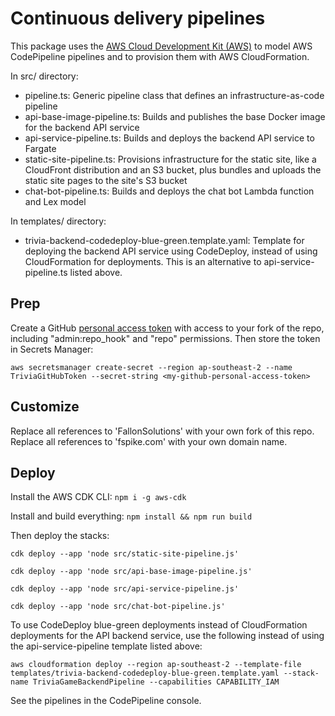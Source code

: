 # Continuous delivery pipelines

This package uses the [AWS Cloud Development Kit (AWS)](https://github.com/awslabs/aws-cdk) to model AWS CodePipeline pipelines and to provision them with AWS CloudFormation.

In src/ directory:
* pipeline.ts: Generic pipeline class that defines an infrastructure-as-code pipeline
* api-base-image-pipeline.ts: Builds and publishes the base Docker image for the backend API service
* api-service-pipeline.ts: Builds and deploys the backend API service to Fargate
* static-site-pipeline.ts: Provisions infrastructure for the static site, like a CloudFront distribution and an S3 bucket, plus bundles and uploads the static site pages to the site's S3 bucket
* chat-bot-pipeline.ts: Builds and deploys the chat bot Lambda function and Lex model

In templates/ directory:
* trivia-backend-codedeploy-blue-green.template.yaml: Template for deploying the backend API service using CodeDeploy, instead of using CloudFormation for deployments.  This is an alternative to api-service-pipeline.ts listed above.

## Prep

Create a GitHub [personal access token](https://github.com/settings/tokens) with access to your fork of the repo, including "admin:repo_hook" and "repo" permissions.  Then store the token in Secrets Manager:

```
aws secretsmanager create-secret --region ap-southeast-2 --name TriviaGitHubToken --secret-string <my-github-personal-access-token>
```

## Customize

Replace all references to 'FallonSolutions' with your own fork of this repo.  Replace all references to 'fspike.com' with your own domain name.

## Deploy

Install the AWS CDK CLI: `npm i -g aws-cdk`

Install and build everything: `npm install && npm run build`

Then deploy the stacks:

```
cdk deploy --app 'node src/static-site-pipeline.js'

cdk deploy --app 'node src/api-base-image-pipeline.js'

cdk deploy --app 'node src/api-service-pipeline.js'

cdk deploy --app 'node src/chat-bot-pipeline.js'
```

To use CodeDeploy blue-green deployments instead of CloudFormation deployments for the API backend service, use the following instead of using the api-service-pipeline template listed above:

```
aws cloudformation deploy --region ap-southeast-2 --template-file templates/trivia-backend-codedeploy-blue-green.template.yaml --stack-name TriviaGameBackendPipeline --capabilities CAPABILITY_IAM
```

See the pipelines in the CodePipeline console.
